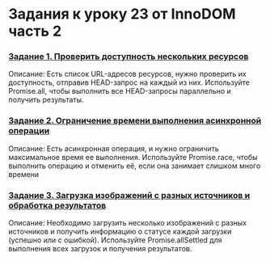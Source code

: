 # Задания к уроку 23 от InnoDOM часть 2

### [Задание 1. Проверить доступность нескольких ресурсов](./task1.js)

Описание: Есть список URL-адресов ресурсов, нужно проверить их доступность, отправив HEAD-запрос на каждый из них. Используйте Promise.all, чтобы выполнить все HEAD-запросы параллельно и получить результаты.

### [Задание 2. Ограничение времени выполнения асинхронной операции](./task2.js)

Описание: Есть асинхронная операция, и нужно ограничить максимальное время ее выполнения. Используйте Promise.race, чтобы выполнить операцию и отменить её, если она занимает слишком много времени


### [Задание 3. Загрузка изображений с разных источников и обработка результатов](./task3.js)

Описание: Необходимо загрузить несколько изображений с разных источников и получить информацию о статусе каждой загрузки (успешно или с ошибкой). Используйте Promise.allSettled для выполнения всех загрузок и получения результатов.